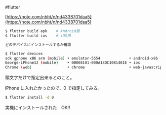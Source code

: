 #flutter 

[https://note.com/nbht/n/nd4338701daa5](https://note.com/nbht/n/nd4338701daa5)

```bash
$ flutter build apk    # Android用
$ flutter build ios    # iOS用

どのデバイスにインストールするか確認

$ flutter devices
sdk gphone x86 arm (mobile) • emulator-5554             • android-x86    • Android 11 (API 30) (emulator)
George-iPhone12 (mobile)    • 00008101-000A18DC1081401E • ios            • iOS 14.3
Chrome (web)                • chrome                    • web-javascript • Google Chrome 87.0.4280.141
```

頭文字だけで指定出来るとのこと。

iPhone に入れたかったので、0 で指定してみる。

```bash
$ flutter install -d 0

```

実機にインストールされた　OK!!

